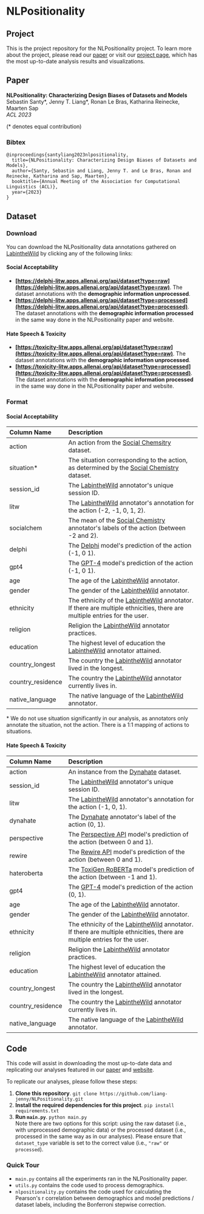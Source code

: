 # NLPositionality

## Project
This is the project repository for the NLPositionality project. To learn more about the project, please read our [paper](https://arxiv.org/abs/2306.01943) or visit our [project page](http://nlpositionality.cs.washington.edu/), which has the most up-to-date analysis results and visualizations.

## Paper
__NLPositionality: Characterizing Design Biases of Datasets and Models__<br>
Sebastin Santy*, Jenny T. Liang*, Ronan Le Bras, Katharina Reinecke, Maarten Sap<br>
_ACL 2023_

(* denotes equal contribution)

### Bibtex
```
@inproceedings{santyliang2023nlpositionality,
  title={NLPositionality: Characterizing Design Biases of Datasets and Models},
  author={Santy, Sebastin and Liang, Jenny T. and Le Bras, Ronan and Reinecke, Katharina and Sap, Maarten},
  booktitle={Annual Meeting of the Association for Computational Linguistics (ACL)},
  year={2023}
}
```

## Dataset

### Download
You can download the NLPositionality data annotations gathered on [LabintheWild](https://labinthewild.org) by clicking any of the following links:

#### Social Acceptability
* **[https://delphi-litw.apps.allenai.org/api/dataset?type=raw](https://delphi-litw.apps.allenai.org/api/dataset?type=raw)**. The dataset annotations with the **demographic information unprocessed**.
* **[https://delphi-litw.apps.allenai.org/api/dataset?type=processed](https://delphi-litw.apps.allenai.org/api/dataset?type=processed)**. The dataset annotations with the **demographic information processed** in the same way done in the NLPositionality paper and website.

#### Hate Speech & Toxicity
* **[https://toxicity-litw.apps.allenai.org/api/dataset?type=raw](https://toxicity-litw.apps.allenai.org/api/dataset?type=raw)**. The dataset annotations with the **demographic information unprocessed**.
* **[https://toxicity-litw.apps.allenai.org/api/dataset?type=processed](https://toxicity-litw.apps.allenai.org/api/dataset?type=processed)**. The dataset annotations with the **demographic information processed** in the same way done in the NLPositionality paper and website.

### Format

#### Social Acceptability
| Column Name | Description |
| :--- | :---- | 
| action | An action from the [Social Chemsitry](https://maxwellforbes.com/social-chemistry/) dataset. | 
| situation* | The situation corresponding to the action, as determined by the [Social Chemistry](https://maxwellforbes.com/social-chemistry/) dataset. | 
| session_id | The [LabintheWild](https://labinthewild.org) annotator's unique session ID. |
| litw | The [LabintheWild](https://labinthewild.org) annotator's annotation for the action (-2, -1, 0, 1, 2). |
| socialchem | The mean of the [Social Chemistry](https://maxwellforbes.com/social-chemistry/) annotator's labels of the action (between -2 and 2). |
| delphi | The [Delphi](https://delphi.allenai.org/) model's prediction of the action (-1, 0 1).|
| gpt4 | The [GPT-4](https://openai.com/gpt-4) model's prediction of the action (-1, 0 1). |
| age | The age of the [LabintheWild](https://labinthewild.org) annotator. |
| gender | The gender of the [LabintheWild](https://labinthewild.org) annotator. |
| ethnicity | The ethnicity of the [LabintheWild](https://labinthewild.org) annotator. If there are multiple ethnicities, there are multiple entries for the user. |
| religion | Religion the [LabintheWild](https://labinthewild.org) annotator practices. |
| education | The highest level of education the [LabintheWild](https://labinthewild.org) annotator attained. |
| country_longest | The country the [LabintheWild](https://labinthewild.org) annotator lived in the longest. |
| country_residence | The country the [LabintheWild](https://labinthewild.org) annotator currently lives in. |
| native_language | The native language of the [LabintheWild](https://labinthewild.org) annotator. |

\* We do not use situation significantly in our analysis, as annotators only annotate the situation, not the action. There is a 1:1 mapping of actions to situations.

#### Hate Speech & Toxicity
| Column Name | Description |
| :--- | :---- | 
| action | An instance from the [Dynahate](https://aclanthology.org/2021.acl-long.132.pdf) dataset. | 
| session_id | The [LabintheWild](https://labinthewild.org) annotator's unique session ID. |
| litw | The [LabintheWild](https://labinthewild.org) annotator's annotation for the action (-1, 0, 1). |
| dynahate | The [Dynahate](https://aclanthology.org/2021.acl-long.132.pdf) annotator's label of the action (0, 1). |
| perspective | The [Perspective API](https://perspectiveapi.com/) model's prediction of the action (between 0 and 1).|
| rewire | The [Rewire API](https://rewire.online/rewire-api-access/) model's prediction of the action (between 0 and 1).|
| hateroberta | The [ToxiGen RoBERTa](https://aclanthology.org/2022.acl-long.234.pdf) model's prediction of the action (between -1 and 1).|
| gpt4 | The [GPT-4](https://openai.com/gpt-4) model's prediction of the action (0, 1). |
| age | The age of the [LabintheWild](https://labinthewild.org) annotator. |
| gender | The gender of the [LabintheWild](https://labinthewild.org) annotator. |
| ethnicity | The ethnicity of the [LabintheWild](https://labinthewild.org) annotator. If there are multiple ethnicities, there are multiple entries for the user. |
| religion | Religion the [LabintheWild](https://labinthewild.org) annotator practices. |
| education | The highest level of education the [LabintheWild](https://labinthewild.org) annotator attained. |
| country_longest | The country the [LabintheWild](https://labinthewild.org) annotator lived in the longest. |
| country_residence | The country the [LabintheWild](https://labinthewild.org) annotator currently lives in. |
| native_language | The native language of the [LabintheWild](https://labinthewild.org) annotator. |

## Code
This code will assist in downloading the most up-to-date data and replicating our analyses featured in our [paper](https://arxiv.org/abs/2306.01943) and [website](http://nlpositionality.cs.washington.edu/).

To replicate our analyses, please follow these steps:
1. **Clone this repository**. `git clone https://github.com/liang-jenny/NLPositionality.git`
2. **Install the required dependencies for this project**. `pip install requirements.txt`
3. **Run `main.py`**. `python main.py` <br> 
Note there are two options for this script: using the raw dataset (i.e., with unprocessed demographic data) or the processed dataset (i.e., processed in the same way as in our analyses). Please ensure that `dataset_type` variable is set to the correct value (i.e., `"raw"` or `processed`). 

### Quick Tour
* `main.py` contains all the experiments ran in the NLPositionality paper.
* `utils.py` contains the code used to process demographics.
* `nlpositionality.py` contains the code used for calculating the Pearson's r correlation between demographics and model predictions / dataset labels, including the Bonferroni stepwise correction.